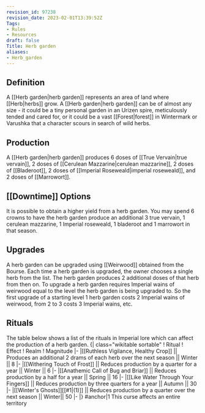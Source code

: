 ```yaml
---
revision_id: 97238
revision_date: 2023-02-01T13:39:52Z
Tags:
- Rules
- Resources
draft: false
Title: Herb garden
aliases:
- Herb_garden
---
```

## Definition
A [[Herb garden|herb garden]] represents an area of land where [[Herb|herbs]] grow. A [[Herb garden|herb garden]] can be of almost any size - it could be a tiny personal garden in an Urizen spire, meticulously tended and cared for, or it could be a vast [[Forest|forest]] in Wintermark or Varushka that a character scours in search of wild herbs.
## Production
A [[Herb garden|herb garden]] produces 6 doses of [[True Vervain|true vervain]], 2 doses of [[Cerulean Mazzarine|cerulean mazzarine]], 2 doses of [[Bladeroot]], 2 doses of [[Imperial Roseweald|imperial roseweald]], and 2 doses of [[Marrowort]].
## [[Downtime]] Options
It is possible to obtain a higher yield from a herb garden. You may spend 6 crowns to have the herb garden produce an additional 3 true vervain, 1 cerulean mazzarine, 1 Imperial roseweald, 1 bladeroot and 1 marrowort in that season.
## Upgrades
A herb garden can be upgraded using [[Weirwood]] obtained from the Bourse. Each time a herb garden is upgraded, the owner chooses a single herb from the list. The herb garden produces 2 additional doses of that herb from then on.
To upgrade a herb garden requires Imperial wains of weirwood equal to the level the herb garden is being upgraded to. So the first upgrade of a starting level 1 herb garden costs 2 Imperial wains of weirwood, from 2 to 3 costs 3 Imperial wains, etc.
## Rituals
The table below shows a list of the rituals in Imperial lore which can affect the production of a herb garden.
{| class="wikitable sortable"
! Ritual
! Effect
! Realm
! Magnitude
|-
|[[Ruthless Vigilance, Healthy Crop]] || Produces an additional 2 drams of each herb over the next season || Winter || 8
|-
|[[Withering Touch of Frost]] || Reduces production by a quarter for a year || Winter || 6
|-
|[[Anathemic Call of Bug and Briar]] || Reduces production by a half for a year || Spring || 16
|-
|[[Like Water Through Your Fingers]] || Reduces production by three quarters for a year || Autumn || 30
|-
|[[Winter's Ghosts]][[#1|(1)]] || Reduces production by a quarter over the next season || Winter|| 50
|-
|}
#anchor|1 This curse affects an entire territory